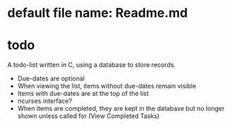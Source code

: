 # default file name: Readme.md
todo
=======

A todo-list written in C, using a database to store records.

* Due-dates are optional
* When viewing the list, items without due-dates remain visible
* Items with due-dates are at the top of the list
* ncurses interface?
* When items are completed, they are kept in the database but no longer
  shown unless called for (View Completed Tasks)
